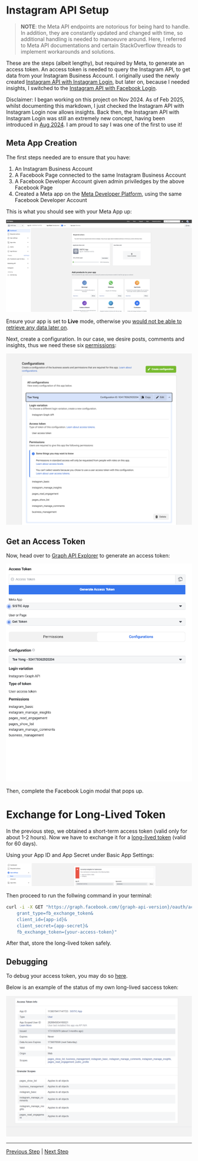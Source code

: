 # Instagram API Setup

> **NOTE**: the Meta API endpoints are notorious for being hard to handle. In addition, they are constantly updated and changed with time, so additional handling is needed to manoeuvre around. Here, I referred to Meta API documentations and certain StackOverflow threads to implement workarounds and solutions.

These are the steps (albeit lengthy), but required by Meta, to generate an access token. An access token is needed to query the Instagram API, to get data from your Instagram Business Account. I originally used the newly created [Instagram API with Instagram Login](https://developers.facebook.com/docs/instagram-platform/instagram-api-with-instagram-login), but later on, because I needed insights, I switched to the [Instagram API with Facebook Login](https://developers.facebook.com/docs/instagram-platform/instagram-api-with-facebook-login).

Disclaimer: I began working on this project on Nov 2024. As of Feb 2025, whilst documenting this markdown, I just checked the Instagram API with Instagram Login now allows insights. Back then, the Instagram API with Instagram Login was still an extremely new concept, having been introduced in [Aug 2024](https://developers.facebook.com/blog/post/2024/07/30/instagram-api-with-instagram-login/). I am proud to say I was one of the first to use it!

## Meta App Creation

The first steps needed are to ensure that you have:

1. An Instagram Business Account
2. A Facebook Page connected to the same Instagram Business Account
3. A Facebook Developer Account given admin priviledges by the above Facebook Page
4. Created a Meta app on the [Meta Developer Platform](https://developers.facebook.com/docs/development/create-an-app), using the same Facebook Developer Account

This is what you should see with your Meta App up:

![meta-app-overview](/docs/images/meta-app-overview.png)

Ensure your app is set to **Live** mode, otherwise you [would not be able to retrieve any data later on](https://stackoverflow.com/questions/78792152/the-instagram-api-is-returning-no-comments-data-for-the-specified-post).

Next, create a configuration. In our case, we desire posts, comments and insights, thus we need these six [permissions](https://developers.facebook.com/docs/permissions/):

![meta-app-config](/docs/images/meta-app-config.png)

## Get an Access Token

Now, head over to [Graph API Explorer](https://developers.facebook.com/tools/explorer/) to generate an access token:

![gen-token](/docs/images/gen-token.png)

Then, complete the Facebook Login modal that pops up.

# Exchange for Long-Lived Token

In the previous step, we obtained a short-term access token (valid only for about 1-2 hours). Now we have to exchange it for a [long-lived token](https://developers.facebook.com/docs/facebook-login/guides/access-tokens/get-long-lived/) (valid for 60 days).

Using your App ID and App Secret under Basic App Settings:

![app-id-secret](/docs/images/app-id-secret.png)

Then proceed to run the follwing command in your terminal:

```bash
curl -i -X GET "https://graph.facebook.com/{graph-api-version}/oauth/access_token?  
    grant_type=fb_exchange_token&          
    client_id={app-id}&
    client_secret={app-secret}&
    fb_exchange_token={your-access-token}"
```

After that, store the long-lived token safely.

## Debugging

To debug your access token, you may do so [here](https://developers.facebook.com/tools/debug/accesstoken/).

Below is an example of the status of my own long-lived saccess token:

![access-token-info](/docs/images/access-token-info.png)


***

[Previous Step](/README.md) | [Next Step](/docs/instagram-api-workflow.md)